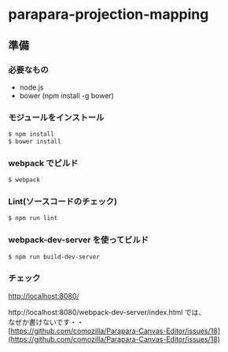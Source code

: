 # parapara-projection-mapping

## 準備
### 必要なもの
- node.js
- bower (npm install -g bower)

### モジュールをインストール

```sh
$ npm install
$ bower install
```

### webpack でビルド

```sh
$ webpack
```

### Lint(ソースコードのチェック)
```sh
$ npm run lint
```

### webpack-dev-server を使ってビルド

```sh
$ npm run build-dev-server
```

### チェック

[http://localhost:8080/](http://localhost:8080/)  
  
http://localhost:8080/webpack-dev-server/index.html では、  
なぜか書けないです・・  
[https://github.com/comozilla/Parapara-Canvas-Editor/issues/18](https://github.com/comozilla/Parapara-Canvas-Editor/issues/18)
